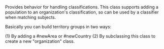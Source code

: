 Provides behavior for handling classifications. This class supports adding a population to an organization's classification, so can be used by a classifier when matching subjects.

Basically you can build territory groups in two ways: 

(1) By adding a #newArea or  #newCountry
(2) By subclassing this class to create a new "organization" class.

